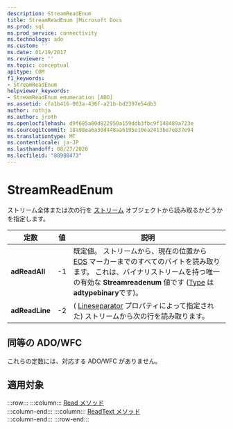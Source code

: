 ```yaml
---
description: StreamReadEnum
title: StreamReadEnum |Microsoft Docs
ms.prod: sql
ms.prod_service: connectivity
ms.technology: ado
ms.custom: ''
ms.date: 01/19/2017
ms.reviewer: ''
ms.topic: conceptual
apitype: COM
f1_keywords:
- StreamReadEnum
helpviewer_keywords:
- StreamReadEnum enumeration [ADO]
ms.assetid: cfa1b416-003a-436f-a21b-bd2397e54db3
author: rothja
ms.author: jroth
ms.openlocfilehash: d9f685a80d822950a159ddb3fbc9f148489a723e
ms.sourcegitcommit: 18a98ea6a30d448aa6195e10ea2413be7e837e94
ms.translationtype: MT
ms.contentlocale: ja-JP
ms.lasthandoff: 08/27/2020
ms.locfileid: "88988473"
---
```

# <a name="streamreadenum"></a>StreamReadEnum
ストリーム全体または次の行を [ストリーム](./stream-object-ado.md) オブジェクトから読み取るかどうかを指定します。  
  
|定数|値|説明|  
|--------------|-----------|-----------------|  
|**adReadAll**|-1|既定値。 ストリームから、現在の位置から [EOS](./eos-property.md) マーカーまでのすべてのバイトを読み取ります。 これは、バイナリストリームを持つ唯一の有効な **Streamreadenum** 値です ([Type](./type-property-ado-stream.md) は **adtypebinary**です)。|  
|**adReadLine**|-2|( [Lineseparator](./lineseparator-property-ado.md) プロパティによって指定された) ストリームから次の行を読み取ります。|  
  
## <a name="adowfc-equivalent"></a>同等の ADO/WFC  
 これらの定数には、対応する ADO/WFC がありません。  
  
## <a name="applies-to"></a>適用対象  

:::row:::
    :::column:::
        [Read メソッド](./read-method.md)  
    :::column-end:::
    :::column:::
        [ReadText メソッド](./readtext-method.md)  
    :::column-end:::
:::row-end:::